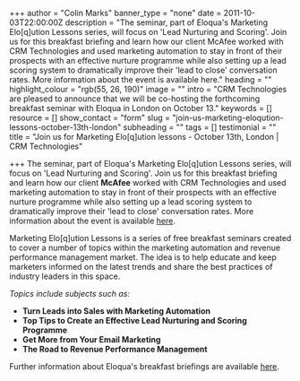 +++
author = "Colin Marks"
banner_type = "none"
date = 2011-10-03T22:00:00Z
description = "The seminar, part of Eloqua's Marketing Elo[q]ution Lessons series, will focus on 'Lead Nurturing and Scoring'. Join us for this breakfast briefing and learn how our client McAfee worked with CRM Technologies and used marketing automation to stay in front of their prospects with an effective nurture programme while also setting up a lead scoring system to dramatically improve their 'lead to close' conversation rates. More information about the event is available here."
heading = ""
highlight_colour = "rgb(55, 26, 190)"
image = ""
intro = "CRM Technologies are pleased to announce that we will be co-hosting the forthcoming breakfast seminar with Eloqua in London on October 13."
keywords = []
resource = []
show_contact = "form"
slug = "join-us-marketing-eloqution-lessons-october-13th-london"
subheading = ""
tags = []
testimonial = ""
title = "Join us for Marketing Elo[q]ution lessons - October 13th, London | CRM Technologies"

+++
The seminar, part of Eloqua's Marketing Elo\[q\]ution Lessons series, will focus on 'Lead Nurturing and Scoring'. Join us for this breakfast briefing and learn how our client **McAfee** worked with CRM Technologies and used marketing automation to stay in front of their prospects with an effective nurture programme while also setting up a lead scoring system to dramatically improve their 'lead to close' conversation rates. More information about the event is available [here](http://eloqution.eloqua.com/?elqPURLPage=3769).

Marketing Elo\[q\]ution Lessons is a series of free breakfast seminars created to cover a number of topics within the marketing automation and revenue performance management market. The idea is to help educate and keep marketers informed on the latest trends and share the best practices of industry leaders in this space.

_Topics include subjects such as:_

* **Turn Leads into Sales with Marketing Automation**
* **Top Tips to Create an Effective Lead Nurturing and Scoring Programme**
* **Get More from Your Email Marketing**
* **The Road to Revenue Performance Management**

Further information about Eloqua's breakfast briefings are available [here](http://eloqution.eloqua.com/).